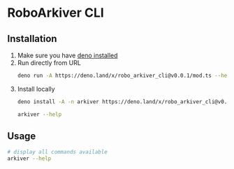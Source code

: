 # RoboArkiver CLI

## Installation
1. Make sure you have [deno installed](https://deno.land/manual/getting_started/installation)
2. Run directly from URL
    ```bash
    deno run -A https://deno.land/x/robo_arkiver_cli@v0.0.1/mod.ts --help
    ```
3. Install locally
    ```bash
    deno install -A -n arkiver https://deno.land/x/robo_arkiver_cli@v0.0.1/mod.ts

    arkiver --help
    ```

## Usage
```bash
# display all commands available
arkiver --help
```